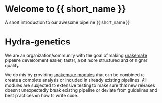 # Welcome to {{ short_name }}

A short introduction to our awesome pipeline {{ short_name }}

# Hydra-genetics

We are an organization/community with the goal of making [snakemake](https://snakemake.readthedocs.io/en/stable/index.html) pipeline development easier, faster, a bit more structured and of higher quality.

We do this by providing [snakemake modules](https://snakemake.readthedocs.io/en/stable/snakefiles/modularization.html#modules) that can be combined to create a complete analysis or included in already existing pipelines. All modules are subjected to extensive testing to make sure that new releases doesn't unexpectedly break existing pipeline or deviate from guidelines and best practices on how to write code.


